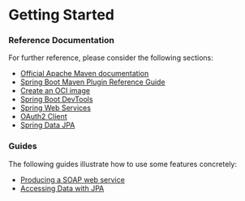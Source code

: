 # Getting Started

### Reference Documentation
For further reference, please consider the following sections:

* [Official Apache Maven documentation](https://maven.apache.org/guides/index.html)
* [Spring Boot Maven Plugin Reference Guide](https://docs.spring.io/spring-boot/docs/3.0.0-RC1/maven-plugin/reference/html/)
* [Create an OCI image](https://docs.spring.io/spring-boot/docs/3.0.0-RC1/maven-plugin/reference/html/#build-image)
* [Spring Boot DevTools](https://docs.spring.io/spring-boot/docs/3.0.0-RC1/reference/htmlsingle/#using.devtools)
* [Spring Web Services](https://docs.spring.io/spring-boot/docs/3.0.0-RC1/reference/htmlsingle/#io.webservices)
* [OAuth2 Client](https://docs.spring.io/spring-boot/docs/3.0.0-RC1/reference/htmlsingle/#web.security.oauth2.client)
* [Spring Data JPA](https://docs.spring.io/spring-boot/docs/3.0.0-RC1/reference/htmlsingle/#data.sql.jpa-and-spring-data)

### Guides
The following guides illustrate how to use some features concretely:

* [Producing a SOAP web service](https://spring.io/guides/gs/producing-web-service/)
* [Accessing Data with JPA](https://spring.io/guides/gs/accessing-data-jpa/)

